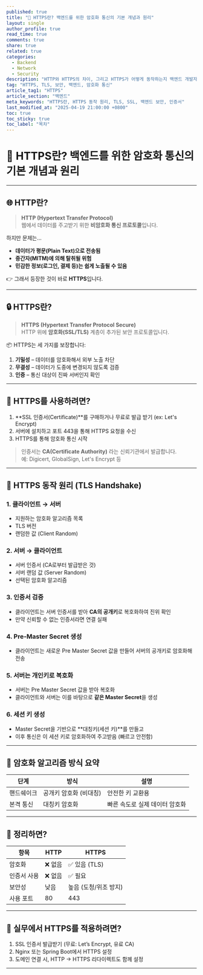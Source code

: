 ```yaml
---
published: true
title: "🔐 HTTPS란? 백엔드를 위한 암호화 통신의 기본 개념과 원리"
layout: single
author_profile: true
read_time: true
comments: true
share: true
related: true
categories:
  - Backend
  - Network
  - Security
description: "HTTP와 HTTPS의 차이, 그리고 HTTPS가 어떻게 동작하는지 백엔드 개발자 시선에서 정리합니다."
tag: "HTTPS, TLS, 보안, 백엔드, 암호화 통신"
article_tag1: "HTTPS"
article_section: "백엔드"
meta_keywords: "HTTPS란, HTTPS 동작 원리, TLS, SSL, 백엔드 보안, 인증서"
last_modified_at: "2025-04-19 21:00:00 +0800"
toc: true
toc_sticky: true
toc_label: "목차"
---
```


# 🔐 HTTPS란? 백엔드를 위한 암호화 통신의 기본 개념과 원리

---

## 🌐 HTTP란?

> **HTTP (Hypertext Transfer Protocol)**  
> 웹에서 데이터를 주고받기 위한 **비암호화 통신 프로토콜**입니다.

하지만 문제는...

- **데이터가 평문(Plain Text)으로 전송됨**
- **중간자(MITM)에 의해 탈취될 위험**
- **민감한 정보(로그인, 결제 등)는 쉽게 노출될 수 있음**

👉 그래서 등장한 것이 바로 **HTTPS**입니다.

---

## 🔒 HTTPS란?

> **HTTPS (Hypertext Transfer Protocol Secure)**  
> HTTP 위에 **암호화(SSL/TLS)** 계층이 추가된 보안 프로토콜입니다.

📦 HTTPS는 세 가지를 보장합니다:

1. **기밀성** – 데이터를 암호화해서 외부 노출 차단
2. **무결성** – 데이터가 도중에 변경되지 않도록 검증
3. **인증** – 통신 대상이 진짜 서버인지 확인

---

## 📜 HTTPS를 사용하려면?

1. **SSL 인증서(Certificate)**를 구매하거나 무료로 발급 받기 (ex: Let's Encrypt)
2. 서버에 설치하고 포트 443을 통해 HTTPS 요청을 수신
3. HTTPS를 통해 암호화 통신 시작

> 인증서는 **CA(Certificate Authority)** 라는 신뢰기관에서 발급합니다.  
> 예: Digicert, GlobalSign, Let's Encrypt 등

---

## 🔁 HTTPS 동작 원리 (TLS Handshake)

### 1. 클라이언트 → 서버

- 지원하는 암호화 알고리즘 목록
- TLS 버전
- 랜덤한 값 (Client Random)

### 2. 서버 → 클라이언트

- 서버 인증서 (CA로부터 발급받은 것)
- 서버 랜덤 값 (Server Random)
- 선택된 암호화 알고리즘

### 3. 인증서 검증

- 클라이언트는 서버 인증서를 받아 **CA의 공개키**로 복호화하여 진위 확인
- 만약 신뢰할 수 없는 인증서라면 연결 실패

### 4. Pre-Master Secret 생성

- 클라이언트는 새로운 Pre Master Secret 값을 만들어 서버의 공개키로 암호화해 전송

### 5. 서버는 개인키로 복호화

- 서버는 Pre Master Secret 값을 받아 복호화
- 클라이언트와 서버는 이를 바탕으로 **같은 Master Secret**을 생성

### 6. 세션 키 생성

- Master Secret을 기반으로 **대칭키(세션 키)**를 만들고
- 이후 통신은 이 세션 키로 암호화하여 주고받음 (빠르고 안전함)

---

## 🔐 암호화 알고리즘 방식 요약

| 단계       | 방식                   | 설명                           |
| ---------- | ---------------------- | ------------------------------ |
| 핸드쉐이크 | 공개키 암호화 (비대칭) | 안전한 키 교환용               |
| 본격 통신  | 대칭키 암호화          | 빠른 속도로 실제 데이터 암호화 |

---

## 📌 정리하면?

| 항목        | HTTP    | HTTPS                 |
| ----------- | ------- | --------------------- |
| 암호화      | ❌ 없음 | ✅ 있음 (TLS)         |
| 인증서 사용 | ❌ 없음 | ✅ 필요               |
| 보안성      | 낮음    | 높음 (도청/위조 방지) |
| 사용 포트   | 80      | 443                   |

---

## 🚀 실무에서 HTTPS를 적용하려면?

1. SSL 인증서 발급받기 (무료: Let’s Encrypt, 유료 CA)
2. Nginx 또는 Spring Boot에서 HTTPS 설정
3. 도메인 연결 시, HTTP → HTTPS 리다이렉트도 함께 설정

---
